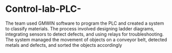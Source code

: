 # Control-lab-PLC-
 The team used GMWIN software to program the PLC and created a system to classify materials. The process involved designing ladder diagrams, integrating sensors to detect defects, and using relays for troubleshooting. The system managed the movement of objects on a conveyor belt, detected metals and defects, and sorted the objects accordingly
